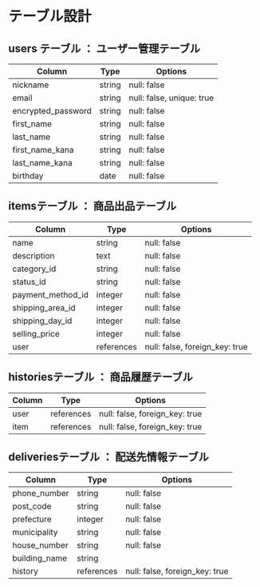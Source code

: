 # テーブル設計

## users テーブル ： ユーザー管理テーブル

| Column             | Type    | Options                   |
| ------------------ | ------- | ------------------------- |
| nickname           | string  | null: false               |
| email              | string  | null: false, unique: true |
| encrypted_password | string  | null: false               |
| first_name         | string  | null: false               |
| last_name          | string  | null: false               |
| first_name_kana    | string  | null: false               |
| last_name_kana     | string  | null: false               |
| birthday           | date    | null: false               |


##  itemsテーブル ： 商品出品テーブル

| Column            | Type       | Options                        |
| --------------    | ---------- | ------------------------------ |
| name              | string     | null: false                    |
| description       | text       | null: false                    |
| category_id       | string     | null: false                    |
| status_id         | string     | null: false                    | 
| payment_method_id | integer    | null: false                    |
| shipping_area_id  | integer    | null: false                    |
| shipping_day_id   | integer    | null: false                    |
| selling_price     | integer    | null: false                    |
| user              | references | null: false, foreign_key: true |

## historiesテーブル ： 商品履歴テーブル

| Column        | Type       | Options                        |
| ------------- | ---------- | ------------------------------ |
| user          | references | null: false, foreign_key: true |
| item          | references | null: false, foreign_key: true |


## deliveriesテーブル ： 配送先情報テーブル
| Column         | Type    | Options     |
| -------------- | ------- | ----------- |
| phone_number   | string  | null: false |
| post_code      | string  | null: false |
| prefecture     | integer | null: false |
| municipality   | string  | null: false |
| house_number   | string  | null: false |
| building_name  | string  |             |
| history        | references | null: false, foreign_key: true |

